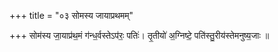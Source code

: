 +++
title = "०३ सोमस्य जायाप्रथमम्"

+++
सोम॑स्य जा॒याप्र॑थ॒मं ग॑न्ध॒र्वस्तेऽप॑रः॒ पतिः॑। तृ॒तीयो॑ अ॒ग्निष्टे॒ पति॑स्तु॒रीय॑स्तेमनुष्य॒जाः ॥
